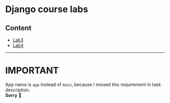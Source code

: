 # Django course labs

## Content

- [Lab3](https://github.com/KirillSolovyev/BFDjango/tree/master/lab3/todo)
- [Lab4](https://github.com/KirillSolovyev/BFDjango/tree/master/lab4/django-todo-list)

****

# IMPORTANT

App name is `app` instead of `main`, because I missed this requirement in task description.  
__Sorry__ 🙂